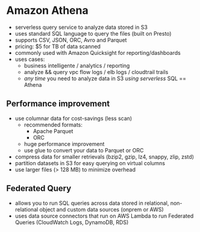 # Amazon Athena

* serverless query service to analyze data stored in S3
* uses standard SQL language to query the files (built on Presto)
* supports CSV, JSON, ORC, Avro and Parquet
* pricing: $5 for TB of data scanned
* commonly used with Amazon Quicksight for reporting/dashboards
* uses cases:
  * business intelligente / analytics / reporting
  * analyze && query vpc flow logs / elb logs / cloudtrail trails
  * *any time* you need to analyze data in S3 *using serverless* SQL == Athena

## Performance improvement

* use columnar data for cost-savings (less scan)
  * recommended formats:
    * Apache Parquet
    * ORC
  * huge performance improvement
  * use glue to convert your data to Parquet or ORC
* compress data for smaller retrievals (bzip2, gzip, lz4, snappy, zlip, zstd)
* partition datasets in S3 for easy querying on virtual columns
* use larger files (> 128 MB) to minimize overhead

## Federated Query

* allows you to run SQL queries across data stored in relational, non-relational object and custom data sources (onprem or AWS)
* uses data source connectors that run on AWS Lambda to run Federated Queries (CloudWatch Logs, DynamoDB, RDS)
